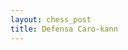 ```yaml
---
layout: chess_post
title: Defensa Caro-kann
---
```


<head>
  <link rel="stylesheet" href="../chessWebsite/css/chessboard-0.3.0.css" />
</head>
<body>

  <script src="../chessWebsite/jquery/jquery-3.2.1.min.js"></script>
  <script src="../chessWebsite/js/chessboard.js"></script>
  <center><div id="myBoard" style="width: 200px"></div></center>
  <script>
  //var board = Chessboard('#myBoard', 'start')
   var board = Chessboard('#myBoard', 'r1bqkbnr/pppp1ppp/2n5/1B2p3/4P3/5N2/PPPP1PPP/RNBQK2R')
  // var board = Chessboard('#myBoard', 'r1bqkbnr/pppp1ppp/2n5/1B2p3/4P3/5N2/PPPP1PPP/RNBQK2R')
  </script>